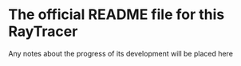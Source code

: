 # The official README file for this RayTracer
Any notes about the progress of its development will be placed here
